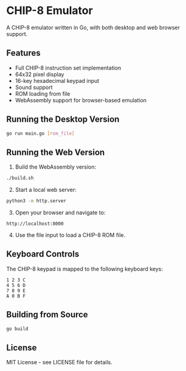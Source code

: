# CHIP-8 Emulator

A CHIP-8 emulator written in Go, with both desktop and web browser support.

## Features

- Full CHIP-8 instruction set implementation
- 64x32 pixel display
- 16-key hexadecimal keypad input
- Sound support
- ROM loading from file
- WebAssembly support for browser-based emulation

## Running the Desktop Version

```bash
go run main.go [rom_file]
```

## Running the Web Version

1. Build the WebAssembly version:
```bash
./build.sh
```

2. Start a local web server:
```bash
python3 -m http.server
```

3. Open your browser and navigate to:
```
http://localhost:8000
```

4. Use the file input to load a CHIP-8 ROM file.

## Keyboard Controls

The CHIP-8 keypad is mapped to the following keyboard keys:

```
1 2 3 C
4 5 6 D
7 8 9 E
A 0 B F
```

## Building from Source

```bash
go build
```

## License

MIT License - see LICENSE file for details.
